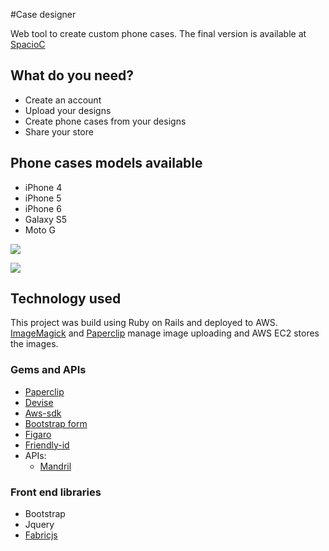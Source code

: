#Case designer

Web tool to create custom phone cases. The final version is available at [SpacioC](http://www.spacioc.com)

## What do you need?

* Create an account
* Upload your designs
* Create phone cases from your designs
* Share your store

## Phone cases models available

* iPhone 4
* iPhone 5
* iPhone 6
* Galaxy S5
* Moto G


![](http://www.ucarecdn.com/1c44d034-7ac4-4be2-aaba-0ef2a4292ed7/ScreenShot20150529at93127AM.png)

![](http://www.ucarecdn.com/98d18306-17a7-4c10-b420-b3c49bfb2141/ScreenShot20150529at93057AM.png)
## Technology used

This project was build using Ruby on Rails and deployed to AWS.
[ImageMagick](http://www.imagemagick.org/) and [Paperclip](https://github.com/thoughtbot/paperclip) manage image uploading and AWS EC2 stores the images.

### Gems and APIs
	
*  [Paperclip](https://github.com/thoughtbot/paperclip)
*  [Devise](https://github.com/plataformatec/devise)
*  [Aws-sdk](https://github.com/aws/aws-sdk-ruby)
*  [Bootstrap form](https://github.com/bootstrap-ruby/rails-bootstrap-forms)
*  [Figaro ](https://github.com/laserlemon/figaro)
*  [Friendly-id](https://github.com/norman/friendly_id)
* APIs:
	* [Mandril](https://mandrillapp.com/api/docs/)  

### Front end libraries		

* Bootstrap
* Jquery
* [Fabricjs ](fabricjs.com/)